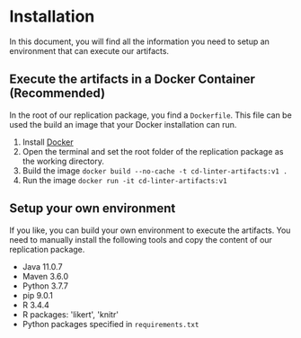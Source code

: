 # Installation

In this document, you will find all the information you need to setup an environment that can execute our artifacts.

## Execute the artifacts in a Docker Container (Recommended)

In the root of our replication package, you find a `Dockerfile`. This file can be used the build an image that your Docker installation can run.

1. Install [Docker](https://www.docker.com/products/docker-desktop)
2. Open the terminal and set the root folder of the replication package as the working directory.
3. Build the image `docker build --no-cache -t cd-linter-artifacts:v1 .`
4. Run the image `docker run -it cd-linter-artifacts:v1`

## Setup your own environment

If you like, you can build your own environment to execute the artifacts. You need to manually install the following tools and copy the content of our replication package.

* Java 11.0.7
* Maven 3.6.0
* Python 3.7.7
* pip 9.0.1
* R 3.4.4
* R packages: 'likert', 'knitr'
* Python packages specified in `requirements.txt`